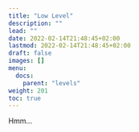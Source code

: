 ```yaml
---
title: "Low Level"
description: ""
lead: ""
date: 2022-02-14T21:48:45+02:00
lastmod: 2022-02-14T21:48:45+02:00
draft: false
images: []
menu:
  docs:
    parent: "levels"
weight: 201
toc: true
---
```


Hmm...
